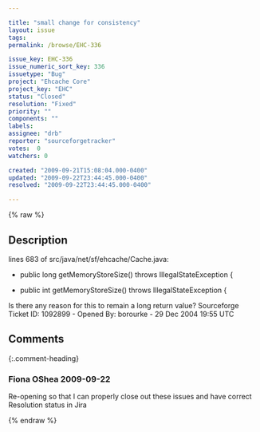 ```yaml
---

title: "small change for consistency"
layout: issue
tags: 
permalink: /browse/EHC-336

issue_key: EHC-336
issue_numeric_sort_key: 336
issuetype: "Bug"
project: "Ehcache Core"
project_key: "EHC"
status: "Closed"
resolution: "Fixed"
priority: ""
components: ""
labels: 
assignee: "drb"
reporter: "sourceforgetracker"
votes:  0
watchers: 0

created: "2009-09-21T15:08:04.000-0400"
updated: "2009-09-22T23:44:45.000-0400"
resolved: "2009-09-22T23:44:45.000-0400"

---
```




{% raw %}



## Description

<div markdown="1" class="description">

lines 683 of src/java/net/sf/ehcache/Cache.java:

-    public long getMemoryStoreSize() throws
IllegalStateException \{

+    public int getMemoryStoreSize() throws
IllegalStateException \{


Is there any reason for this to remain a long return value?
Sourceforge Ticket ID: 1092899 - Opened By: borourke - 29 Dec 2004 19:55 UTC

</div>

## Comments


{:.comment-heading}
### **Fiona OShea** <span class="date">2009-09-22</span>

<div markdown="1" class="comment">

Re-opening so that I can properly close out these issues and have correct Resolution status in Jira

</div>



{% endraw %}
